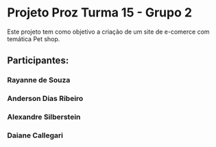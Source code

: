 # Projeto Proz Turma 15 - Grupo 2

Este projeto tem como objetivo a criação de um site de e-comerce com temática Pet shop.
## Participantes:
### Rayanne de Souza
### Anderson Dias Ribeiro
### Alexandre Silberstein
### Daiane Callegari
